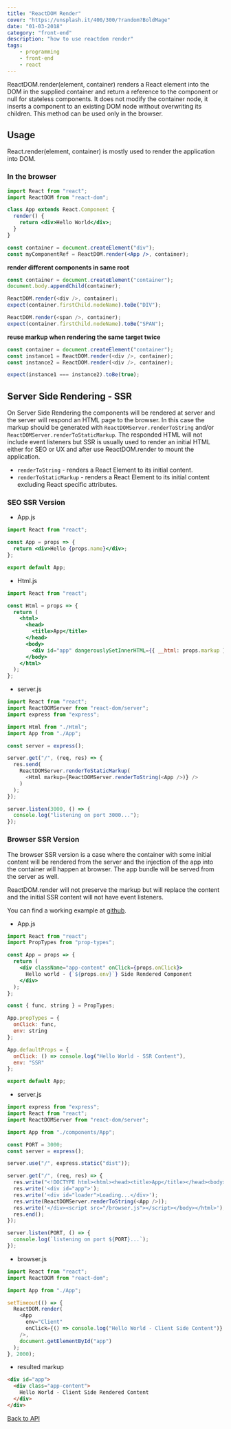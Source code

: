 ```yaml
---
title: "ReactDOM Render"
cover: "https://unsplash.it/400/300/?random?BoldMage"
date: "01-03-2018"
category: "front-end"
description: "how to use reactdom render"
tags:
    - programming
    - front-end
    - react
---
```


ReactDOM.render(element, container) renders a React element into the DOM in the supplied container and return a reference to the component or null for stateless components. It does not modify the container node, it inserts a component to an existing DOM node without overwriting its children. This method can be used only in the browser.

## Usage

React.render(element, container) is mostly used to render the application into DOM.

### In the browser

```jsx
import React from "react";
import ReactDOM from "react-dom";

class App extends React.Component {
  render() {
    return <div>Hello World</div>;
  }
}

const container = document.createElement("div");
const myComponentRef = ReactDOM.render(<App />, container);
```

**render different components in same root**

```javascript
const container = document.createElement("container");
document.body.appendChild(container);

ReactDOM.render(<div />, container);
expect(container.firstChild.nodeName).toBe("DIV");

ReactDOM.render(<span />, container);
expect(container.firstChild.nodeName).toBe("SPAN");
```

**reuse markup when rendering the same target twice**

```javascript
const container = document.createElement("container");
const instance1 = ReactDOM.render(<div />, container);
const instance2 = ReactDOM.render(<div />, container);

expect(instance1 === instance2).toBe(true);
```

## Server Side Rendering - SSR

On Server Side Rendering the components will be rendered at server and the server will respond an HTML page to the browser. In this case the markup should be generated with `ReactDOMServer.renderToString` and/or `ReactDOMServer.renderToStaticMarkup`. The responded HTML will not include event listeners but SSR is usually used to render an initial HTML either for SEO or UX and after use ReactDOM.render to mount the application.

* `renderToString` - renders a React Element to its initial content.
* `renderToStaticMarkup` - renders a React Element to its initial content excluding React specific attributes.

### SEO SSR Version

* App.js

```jsx
import React from "react";

const App = props => {
  return <div>Hello {props.name}</div>;
};

export default App;
```

* Html.js

```jsx
import React from "react";

const Html = props => {
  return (
    <html>
      <head>
        <title>App</title>
      </head>
      <body>
        <div id="app" dangerouslySetInnerHTML={{ __html: props.markup }} />
      </body>
    </html>
  );
};
```

* server.js

```javascript
import React from "react";
import ReactDOMServer from "react-dom/server";
import express from "express";

import Html from "./Html";
import App from "./App";

const server = express();

server.get("/", (req, res) => {
  res.send(
    ReactDOMServer.renderToStaticMarkup(
      <Html markup={ReactDOMServer.renderToString(<App />)} />
    )
  );
});

server.listen(3000, () => {
  console.log("listening on port 3000...");
});
```

### Browser SSR Version

The browser SSR version is a case where the container with some initial content will be rendered from the server and the injection of the app into the container will happen at browser. The app bundle will be served from the server as well.

ReactDOM.render will not preserve the markup but will replace the content and the initial SSR content will not have event listeners.

You can find a working example at <a href="https://github.com/sartios/react-ssr-example">github</a>.

* App.js

```jsx
import React from "react";
import PropTypes from "prop-types";

const App = props => {
  return (
    <div className="app-content" onClick={props.onClick}>
      Hello world - {`${props.env}`} Side Rendered Component
    </div>
  );
};

const { func, string } = PropTypes;

App.propTypes = {
  onClick: func,
  env: string
};

App.defaultProps = {
  onClick: () => console.log("Hello World - SSR Content"),
  env: "SSR"
};

export default App;
```

* server.js

```javascript
import express from "express";
import React from "react";
import ReactDOMServer from "react-dom/server";

import App from "./components/App";

const PORT = 3000;
const server = express();

server.use("/", express.static("dist"));

server.get("/", (req, res) => {
  res.write("<!DOCTYPE html><html><head><title>App</title></head><body>");
  res.write('<div id="app">');
  res.write('<div id="loader">Loading...</div>');
  res.write(ReactDOMServer.renderToString(<App />));
  res.write('</div><script src="/browser.js"></script></body></html>');
  res.end();
});

server.listen(PORT, () => {
  console.log(`listening on port ${PORT}...`);
});
```

* browser.js

```javascript
import React from "react";
import ReactDOM from "react-dom";

import App from "./App";

setTimeout(() => {
  ReactDOM.render(
    <App
      env="Client"
      onClick={() => console.log("Hello World - Client Side Content")}
    />,
    document.getElementById("app")
  );
}, 2000);
```

* resulted markup

```html
<div id="app">
  <div class="app-content">
    Hello World - Client Side Rendered Content
  </div>
</div>
```

<a href="/react-dom-api">Back to API</a>

